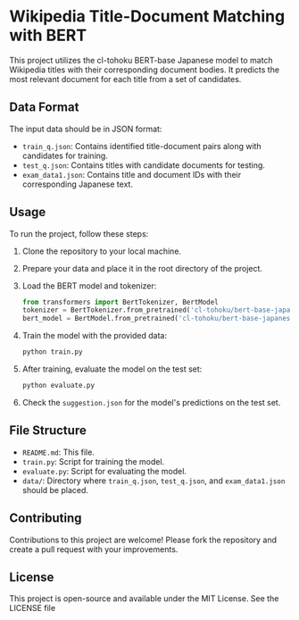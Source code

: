 # Wikipedia Title-Document Matching with BERT

This project utilizes the cl-tohoku BERT-base Japanese model to match Wikipedia titles with their corresponding document bodies. It predicts the most relevant document for each title from a set of candidates.

## Data Format

The input data should be in JSON format:
- `train_q.json`: Contains identified title-document pairs along with candidates for training.
- `test_q.json`: Contains titles with candidate documents for testing.
- `exam_data1.json`: Contains title and document IDs with their corresponding Japanese text.

## Usage

To run the project, follow these steps:

1. Clone the repository to your local machine.

2. Prepare your data and place it in the root directory of the project.

3. Load the BERT model and tokenizer:

    ```python
    from transformers import BertTokenizer, BertModel
    tokenizer = BertTokenizer.from_pretrained('cl-tohoku/bert-base-japanese')
    bert_model = BertModel.from_pretrained('cl-tohoku/bert-base-japanese')
    ```

4. Train the model with the provided data:

    ```bash
    python train.py
    ```

5. After training, evaluate the model on the test set:

    ```bash
    python evaluate.py
    ```

6. Check the `suggestion.json` for the model's predictions on the test set.

## File Structure

- `README.md`: This file.
- `train.py`: Script for training the model.
- `evaluate.py`: Script for evaluating the model.
- `data/`: Directory where `train_q.json`, `test_q.json`, and `exam_data1.json` should be placed.

## Contributing

Contributions to this project are welcome! Please fork the repository and create a pull request with your improvements.

## License

This project is open-source and available under the MIT License. See the LICENSE file
